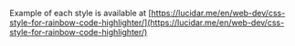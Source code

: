Example of each style is available at [https://lucidar.me/en/web-dev/css-style-for-rainbow-code-highlighter/](https://lucidar.me/en/web-dev/css-style-for-rainbow-code-highlighter/)
